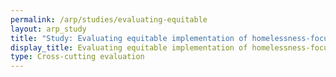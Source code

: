 ```yaml
---
permalink: /arp/studies/evaluating-equitable
layout: arp_study
title: "Study: Evaluating equitable implementation of homelessness-focused American Rescue Plan programs | American Rescue Plan National Evaluation | Office of Evaluation Sciences"
display_title: Evaluating equitable implementation of homelessness-focused American Rescue Plan programs
type: Cross-cutting evaluation
---
```

